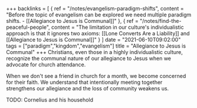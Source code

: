 +++
backlinks = [
{ ref = "/notes/evangelism-paradigm-shifts", content = "Before the topic of evangelism can be explored we need multiple paradigm shifts. - [[Allegiance to Jesus is Communal]]" },
{ ref = "/notes/find-the-peaceful-people", content = "The limitation in our culture's individualistic approach is that it ignores two axioms: [[Lone Converts Are a Liability]] and [[Allegiance to Jesus is Communal]]" }
]
date = "2021-06-10T09:02:00"
tags = ["paradigm","kingdom","evangelism"]
title = "Allegiance to Jesus is Communal"
+++
Christians, even those in a highly individualistic culture, recognize the communal nature of our allegiance to Jesus when we advocate for church attendance.

When we don't see a friend in church for a month, we become concerned for their faith. We understand that intentionally meeting together strengthens our allegiance and the loss of community weakens us.

TODO: Cornelius and his household
